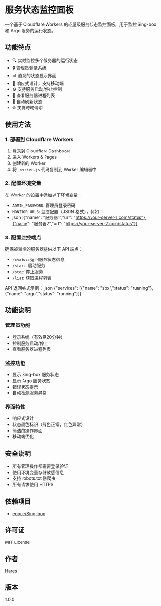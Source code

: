 # 服务状态监控面板

一个基于 Cloudflare Workers 的轻量级服务状态监控面板，用于监控 Sing-box 和 Argo 服务的运行状态。

## 功能特点

- 🔍 实时监控多个服务器的运行状态
- 🔒 管理员登录系统
- 📊 直观的状态显示界面
- 📱 响应式设计，支持移动端
- ⚙️ 支持服务启动/停止控制
- 📝 查看服务器进程列表
- 🔄 自动刷新状态
- 🌐 支持跨域请求

## 使用方法

### 1. 部署到 Cloudflare Workers

1. 登录到 Cloudflare Dashboard
2. 进入 Workers & Pages
3. 创建新的 Worker
4. 将 `_worker.js` 代码复制到 Worker 编辑器中

### 2. 配置环境变量

在 Worker 的设置中添加以下环境变量：

- `ADMIN_PASSWORD`: 管理员登录密码
- `MONITOR_URLS`: 监控配置（JSON 格式），例如：
- json [{"name": "服务器1","url": "https://your-server-1.com/status"},{"name": "服务器2","url": "https://your-server-2.com/status"}]

### 3. 配置监控端点

确保被监控的服务器提供以下 API 端点：

- `/status`: 返回服务状态信息
- `/start`: 启动服务
- `/stop`: 停止服务
- `/list`: 获取进程列表

API 返回格式示例：
json {"services": [{"name": "sbx","status": "running"},{"name": "argo","status": "running"}]}

## 功能说明

### 管理员功能
- 登录系统（有效期20分钟）
- 控制服务启动/停止
- 查看服务器进程列表

### 监控功能
- 显示 Sing-box 服务状态
- 显示 Argo 服务状态
- 错误状态提示
- 自动检测服务异常

### 界面特性
- 响应式设计
- 状态颜色标识（绿色正常，红色异常）
- 简洁的操作界面
- 移动端优化

## 安全说明

- 所有管理操作都需要登录验证
- 使用环境变量存储敏感信息
- 支持 robots.txt 防爬虫
- 所有请求使用 HTTPS

## 依赖项目

- [eooce/Sing-box](https://github.com/eooce/Sing-box)

## 许可证

MIT License

## 作者

Hares

## 版本

1.0.0
